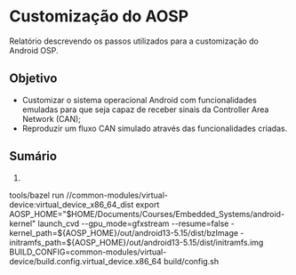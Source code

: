 # Customização do AOSP

Relatório descrevendo os passos utilizados para a customização do Android OSP.

## Objetivo

- Customizar o sistema operacional Android com funcionalidades emuladas para que seja
capaz de receber sinais da Controller Area Network (CAN);
- Reproduzir um fluxo CAN simulado através das funcionalidades criadas.

## Sumário

1.

tools/bazel run //common-modules/virtual-device:virtual_device_x86_64_dist
export AOSP_HOME="$HOME/Documents/Courses/Embedded_Systems/android-kernel"
launch_cvd --gpu_mode=gfxstream --resume=false -kernel_path=${AOSP_HOME}/out/android13-5.15/dist/bzImage -initramfs_path=${AOSP_HOME}/out/android13-5.15/dist/initramfs.img
BUILD_CONFIG=common-modules/virtual-device/build.config.virtual_device.x86_64 build/config.sh